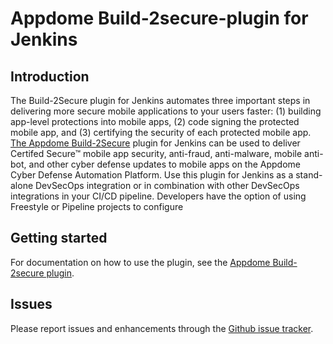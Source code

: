 # Appdome Build-2secure-plugin for Jenkins


## Introduction

The Build-2Secure plugin for Jenkins automates three important steps in delivering more secure mobile applications to your users faster: 
(1) building app-level protections into mobile apps, (2) code signing the protected mobile app, and (3) certifying the security of each protected mobile app. 
[The Appdome Build-2Secure](https://www.appdome.com) plugin for Jenkins can be used to deliver Certifed Secure™ mobile app security, anti-fraud, anti-malware, mobile anti-bot, and other cyber defense updates to mobile apps on the Appdome Cyber Defense Automation Platform. Use this plugin for Jenkins as a stand-alone DevSecOps integration or in combination with other DevSecOps integrations in your CI/CD pipeline. Developers have the option of using Freestyle or Pipeline projects to configure


## Getting started

For documentation on how to use the plugin, see the [Appdome Build-2secure plugin](https://www.appdome.com/how-to/appsec-release-orchestration/testing-protected-mobile-apps/use-appdome-build-2secure-plugin-for-jenkins/).

## Issues

Please report issues and enhancements through the [Github issue tracker](https://github.com/jenkinsci/appdome-build-2secure-plugin/issues/new/choose).
